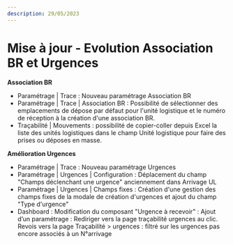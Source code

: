 ```yaml
---
description: 29/05/2023
---
```


# Mise à jour - Evolution Association BR et Urgences

**Association BR**

* Paramétrage | Trace : Nouveau paramétrage Association BR
* Paramétrage | Trace | Association BR : Possibilité de sélectionner des emplacements de dépose par défaut pour l'unité logistique et le numéro de réception à la création d'une association BR.
* Traçabilité | Mouvements : possibilité de copier-coller depuis Excel la liste des unités logistiques dans le champ Unité logistique pour faire des prises ou déposes en masse.



**Amélioration Urgences**

* Paramétrage | Trace : Nouveau paramétrage Urgences
* Paramétrage | Urgences | Configuration : Déplacement du champ "Champs déclenchant une urgence" anciennement dans Arrivage UL
* Paramétrage | Urgences | Champs fixes : Création d'une gestion des champs fixes de la modale de création d'urgences et ajout du champ "Type d'urgence"
* Dashboard : Modification du composant "Urgence à recevoir" : Ajout d’un paramétrage : Rediriger vers la page traçabilité urgences au clic. Revois vers la page Traçabilité > urgences : filtré sur les urgences pas encore associés à un N°arrivage

